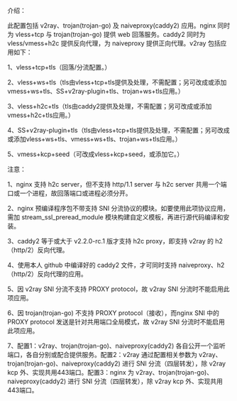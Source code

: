 介绍：

此配置包括 v2ray、trojan(trojan-go) 及 naiveproxy(caddy2) 应用。nginx 同时为 vless+tcp 与 trojan(trojan-go) 提供 web 回落服务。caddy2 同时为 vless/vmess+h2c 提供反向代理，为 naiveproxy 提供正向代理。v2ray 包括应用如下：

1、vless+tcp+tls（回落/分流配置。）

2、vless+ws+tls（tls由vless+tcp+tls提供及处理，不需配置；另可改成或添加vmess+ws+tls、SS+v2ray-plugin+tls、trojan+ws+tls应用。）

3、vless+h2c+tls（tls由caddy2提供及处理，不需配置；另可改成或添加vmess+h2c+tls应用。）

4、SS+v2ray-plugin+tls（tls由vless+tcp+tls提供及处理，不需配置；另可改成或添加vless+ws+tls、vmess+ws+tls、trojan+ws+tls应用。）

5、vmess+kcp+seed（可改成vless+kcp+seed，或添加它。）

注意：

1、nginx 支持 h2c server，但不支持 http/1.1 server 与 h2c server 共用一个端口或一个进程，故回落端口或进程必须分开。

2、nginx 预编译程序包不带支持 SNI 分流协议的模块。如要使用此项协议应用，需加 stream_ssl_preread_module 模块构建自定义模板，再进行源代码编译和安装。

3、caddy2 等于或大于 v2.2.0-rc.1 版才支持 h2c proxy，即支持 v2ray 的 h2（http/2）反向代理。

4、使用本人 github 中编译好的 caddy2 文件，才可同时支持 naiveproxy、h2（http/2）反向代理的应用。

5、因 v2ray SNI 分流不支持 PROXY protocol，故 v2ray SNI 分流时不能启用此项应用。

6、因 trojan(trojan-go) 不支持 PROXY protocol（接收），而nginx SNI 中的 PROXY protocol 发送是针对共用端口全局模式，故 v2ray SNI 分流时不能启用此项应用。

7、配置1：v2ray、trojan(trojan-go)、naiveproxy(caddy2) 各自公开一个监听端口，各自分别或配合提供服务。配置2：v2ray 通过配置相关参数为 v2ray、trojan(trojan-go)、naiveproxy(caddy2) 进行 SNI 分流（四层转发），除 v2ray kcp 外、实现共用443端口。配置3：nginx 为 v2ray、trojan(trojan-go)、naiveproxy(caddy2) 进行 SNI 分流（四层转发），除 v2ray kcp 外、实现共用443端口。

